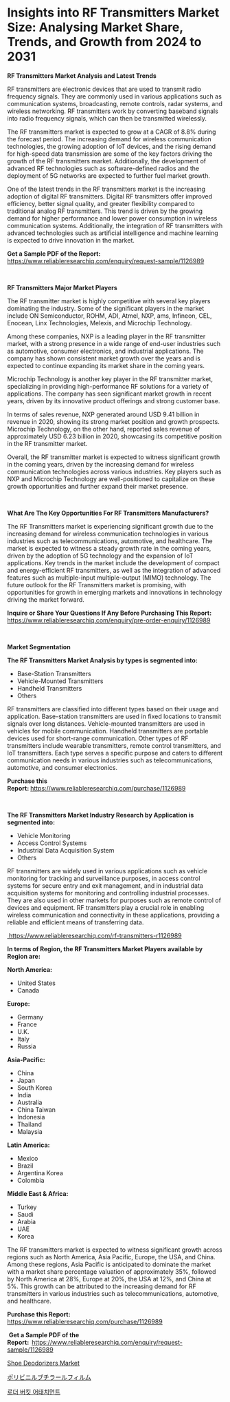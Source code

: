 <p><h1>Insights into RF Transmitters Market Size: Analysing Market Share, Trends, and Growth from 2024 to 2031</h1></p><p><strong>RF Transmitters Market Analysis and Latest Trends</strong></p>
<p><p>RF transmitters are electronic devices that are used to transmit radio frequency signals. They are commonly used in various applications such as communication systems, broadcasting, remote controls, radar systems, and wireless networking. RF transmitters work by converting baseband signals into radio frequency signals, which can then be transmitted wirelessly.</p><p>The RF transmitters market is expected to grow at a CAGR of 8.8% during the forecast period. The increasing demand for wireless communication technologies, the growing adoption of IoT devices, and the rising demand for high-speed data transmission are some of the key factors driving the growth of the RF transmitters market. Additionally, the development of advanced RF technologies such as software-defined radios and the deployment of 5G networks are expected to further fuel market growth.</p><p>One of the latest trends in the RF transmitters market is the increasing adoption of digital RF transmitters. Digital RF transmitters offer improved efficiency, better signal quality, and greater flexibility compared to traditional analog RF transmitters. This trend is driven by the growing demand for higher performance and lower power consumption in wireless communication systems. Additionally, the integration of RF transmitters with advanced technologies such as artificial intelligence and machine learning is expected to drive innovation in the market.</p></p>
<p><strong>Get a Sample PDF of the Report:&nbsp;</strong> <a href="https://www.reliableresearchiq.com/enquiry/request-sample/1126989">https://www.reliableresearchiq.com/enquiry/request-sample/1126989</a></p>
<p>&nbsp;</p>
<p><strong>RF Transmitters Major Market Players</strong></p>
<p><p>The RF transmitter market is highly competitive with several key players dominating the industry. Some of the significant players in the market include ON Semiconductor, ROHM, ADI, Atmel, NXP, ams, Infineon, CEL, Enocean, Linx Technologies, Melexis, and Microchip Technology.</p><p>Among these companies, NXP is a leading player in the RF transmitter market, with a strong presence in a wide range of end-user industries such as automotive, consumer electronics, and industrial applications. The company has shown consistent market growth over the years and is expected to continue expanding its market share in the coming years.</p><p>Microchip Technology is another key player in the RF transmitter market, specializing in providing high-performance RF solutions for a variety of applications. The company has seen significant market growth in recent years, driven by its innovative product offerings and strong customer base.</p><p>In terms of sales revenue, NXP generated around USD 9.41 billion in revenue in 2020, showing its strong market position and growth prospects. Microchip Technology, on the other hand, reported sales revenue of approximately USD 6.23 billion in 2020, showcasing its competitive position in the RF transmitter market.</p><p>Overall, the RF transmitter market is expected to witness significant growth in the coming years, driven by the increasing demand for wireless communication technologies across various industries. Key players such as NXP and Microchip Technology are well-positioned to capitalize on these growth opportunities and further expand their market presence.</p></p>
<p>&nbsp;</p>
<p><strong>What Are The Key Opportunities For RF Transmitters Manufacturers?</strong></p>
<p><p>The RF Transmitters market is experiencing significant growth due to the increasing demand for wireless communication technologies in various industries such as telecommunications, automotive, and healthcare. The market is expected to witness a steady growth rate in the coming years, driven by the adoption of 5G technology and the expansion of IoT applications. Key trends in the market include the development of compact and energy-efficient RF transmitters, as well as the integration of advanced features such as multiple-input multiple-output (MIMO) technology. The future outlook for the RF Transmitters market is promising, with opportunities for growth in emerging markets and innovations in technology driving the market forward.</p></p>
<p><strong>Inquire or Share Your Questions If Any Before Purchasing This Report:</strong> <a href="https://www.reliableresearchiq.com/enquiry/pre-order-enquiry/1126989">https://www.reliableresearchiq.com/enquiry/pre-order-enquiry/1126989</a></p>
<p>&nbsp;</p>
<p><strong>Market Segmentation</strong></p>
<p><strong>The RF Transmitters Market Analysis by types is segmented into:</strong></p>
<p><ul><li>Base-Station Transmitters</li><li>Vehicle-Mounted Transmitters</li><li>Handheld Transmitters</li><li>Others</li></ul></p>
<p><p>RF transmitters are classified into different types based on their usage and application. Base-station transmitters are used in fixed locations to transmit signals over long distances. Vehicle-mounted transmitters are used in vehicles for mobile communication. Handheld transmitters are portable devices used for short-range communication. Other types of RF transmitters include wearable transmitters, remote control transmitters, and IoT transmitters. Each type serves a specific purpose and caters to different communication needs in various industries such as telecommunications, automotive, and consumer electronics.</p></p>
<p><strong>Purchase this Report:&nbsp;</strong><a href="https://www.reliableresearchiq.com/purchase/1126989">https://www.reliableresearchiq.com/purchase/1126989</a></p>
<p>&nbsp;</p>
<p><strong>The RF Transmitters Market Industry Research by Application is segmented into:</strong></p>
<p><ul><li>Vehicle Monitoring</li><li>Access Control Systems</li><li>Industrial Data Acquisition System</li><li>Others</li></ul></p>
<p><p>RF transmitters are widely used in various applications such as vehicle monitoring for tracking and surveillance purposes, in access control systems for secure entry and exit management, and in industrial data acquisition systems for monitoring and controlling industrial processes. They are also used in other markets for purposes such as remote control of devices and equipment. RF transmitters play a crucial role in enabling wireless communication and connectivity in these applications, providing a reliable and efficient means of transferring data.</p></p>
<p><a href="https://www.reliableresearchiq.com/rf-transmitters-r1126989">&nbsp;https://www.reliableresearchiq.com/rf-transmitters-r1126989</a></p>
<p><strong>In terms of Region, the RF Transmitters Market Players available by Region are:</strong></p>
<p>
    <p> <strong> North America: </strong>
        <ul>
            <li>United States</li>
            <li>Canada</li>
        </ul>
        </p> 
    <p> <strong> Europe: </strong>
        <ul>
            <li>Germany</li>
            <li>France</li>
            <li>U.K.</li>
            <li>Italy</li>
            <li>Russia</li>
        </ul>
        </p> 
    <p> <strong> Asia-Pacific: </strong>
        <ul>
            <li>China</li>
            <li>Japan</li>
            <li>South Korea</li>
            <li>India</li>
            <li>Australia</li>
            <li>China Taiwan</li>
            <li>Indonesia</li>
            <li>Thailand</li>
            <li>Malaysia</li>
        </ul>
        </p> 
    <p> <strong> Latin America: </strong>
        <ul>
            <li>Mexico</li>
            <li>Brazil</li>
            <li>Argentina Korea</li>
            <li>Colombia</li>
        </ul>
        </p> 
    <p> <strong> Middle East & Africa: </strong>
        <ul>
            <li>Turkey</li>
            <li>Saudi</li>
            <li>Arabia</li>
            <li>UAE</li>
            <li>Korea</li>
        </ul>
    </p>
    </p>
<p><p>The RF transmitters market is expected to witness significant growth across regions such as North America, Asia Pacific, Europe, the USA, and China. Among these regions, Asia Pacific is anticipated to dominate the market with a market share percentage valuation of approximately 35%, followed by North America at 28%, Europe at 20%, the USA at 12%, and China at 5%. This growth can be attributed to the increasing demand for RF transmitters in various industries such as telecommunications, automotive, and healthcare.</p></p>
<p><strong>Purchase this Report: </strong><a href="https://www.reliableresearchiq.com/purchase/1126989">https://www.reliableresearchiq.com/purchase/1126989</a></p>
<p>&nbsp;<strong>Get a Sample PDF of the Report:&nbsp;&nbsp;</strong><a href="https://www.reliableresearchiq.com/enquiry/request-sample/1126989">https://www.reliableresearchiq.com/enquiry/request-sample/1126989</a></p>
<p><strong></strong></p>
<p><p><a href="https://github.com/Bryanturray6576/Market-Research-Report-List-1/blob/main/shoe-deodorizers-market.md">Shoe Deodorizers Market</a></p><p><a href="https://github.com/mohamedbakry57/Market-Research-Report-List-5/blob/main/651881331945.md">ポリビニルブチラールフィルム</a></p><p><a href="https://github.com/laholand/Market-Research-Report-List-5/blob/main/268476541587.md">로더 버킷 어태치먼트</a></p></p>
